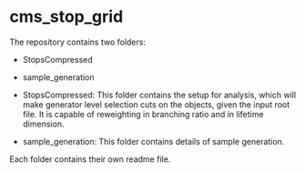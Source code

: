 # cms_stop_grid

The repository contains two folders: 
* StopsCompressed
* sample_generation

* StopsCompressed: This folder contains the setup for analysis, which will make generator level selection cuts on the objects, given the input root file. It is capable of reweighting in branching ratio and in lifetime dimension. 

* sample_generation: This folder contains details of sample generation. 

Each folder contains their own readme file.

